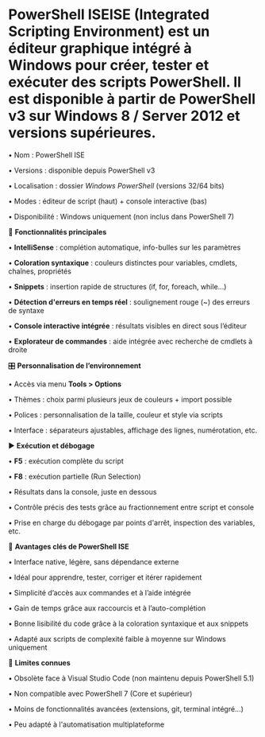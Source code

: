 # PowerShell ISEISE (Integrated Scripting Environment) est un éditeur graphique intégré à Windows pour créer, tester et exécuter des scripts PowerShell. Il est disponible à partir de PowerShell v3 sur Windows 8 / Server 2012 et versions supérieures.

• Nom : PowerShell ISE

• Versions : disponible depuis PowerShell v3

• Localisation : dossier *Windows PowerShell* (versions 32/64 bits)

• Modes : éditeur de script (haut) + console interactive (bas)

• Disponibilité : Windows uniquement (non inclus dans PowerShell 7)



🧠 **Fonctionnalités principales**

• **IntelliSense** : complétion automatique, info-bulles sur les paramètres

• **Coloration syntaxique** : couleurs distinctes pour variables, cmdlets, chaînes, propriétés

• **Snippets** : insertion rapide de structures (if, for, foreach, while...)

• **Détection d'erreurs en temps réel** : soulignement rouge (~) des erreurs de syntaxe

• **Console interactive intégrée** : résultats visibles en direct sous l’éditeur

• **Explorateur de commandes** : aide intégrée avec recherche de cmdlets à droite

🎛️ **Personnalisation de l’environnement**

• Accès via menu **Tools > Options**

• Thèmes : choix parmi plusieurs jeux de couleurs + import possible

• Polices : personnalisation de la taille, couleur et style via scripts

• Interface : séparateurs ajustables, affichage des lignes, numérotation, etc.

▶️ **Exécution et débogage**

• **F5** : exécution complète du script

• **F8** : exécution partielle (Run Selection)

• Résultats dans la console, juste en dessous

• Contrôle précis des tests grâce au fractionnement entre script et console

• Prise en charge du débogage par points d'arrêt, inspection des variables, etc.



📌 **Avantages clés de PowerShell ISE**

• Interface native, légère, sans dépendance externe

• Idéal pour apprendre, tester, corriger et itérer rapidement

• Simplicité d’accès aux commandes et à l’aide intégrée

• Gain de temps grâce aux raccourcis et à l’auto-complétion

• Bonne lisibilité du code grâce à la coloration syntaxique et aux snippets

• Adapté aux scripts de complexité faible à moyenne sur Windows uniquement

🛑 **Limites connues**

• Obsolète face à Visual Studio Code (non maintenu depuis PowerShell 5.1)

• Non compatible avec PowerShell 7 (Core et supérieur)

• Moins de fonctionnalités avancées (extensions, git, terminal intégré…)

• Peu adapté à l'automatisation multiplateforme
